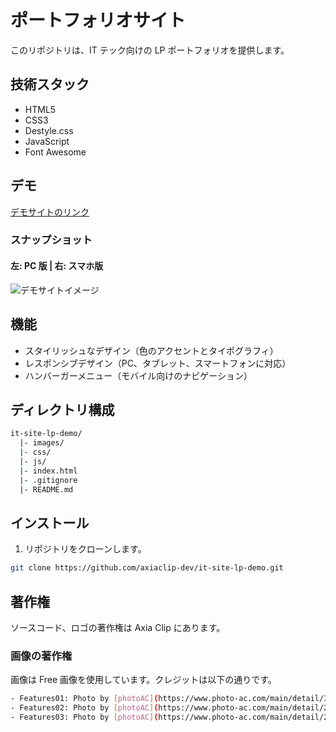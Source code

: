 # ポートフォリオサイト

このリポジトリは、IT テック向けの LP ポートフォリオを提供します。

## 技術スタック

- HTML5
- CSS3
- Destyle.css
- JavaScript
- Font Awesome

## デモ

[デモサイトのリンク](https://axiaclip-dev.github.io/it-site-lp-demo/)

### スナップショット

#### 左: PC 版 | 右: スマホ版

![デモサイトイメージ](./assets/demo/it-site-lp-demo.png)

## 機能

- スタイリッシュなデザイン（色のアクセントとタイポグラフィ）
- レスポンシブデザイン（PC、タブレット、スマートフォンに対応）
- ハンバーガーメニュー（モバイル向けのナビゲーション）

## ディレクトリ構成

```bash
it-site-lp-demo/
  |- images/
  |- css/
  |- js/
  |- index.html
  |- .gitignore
  |- README.md
```

## インストール

1. リポジトリをクローンします。

```bash
git clone https://github.com/axiaclip-dev/it-site-lp-demo.git
```

## 著作権

ソースコード、ロゴの著作権は Axia Clip にあります。

### 画像の著作権

画像は Free 画像を使用しています。クレジットは以下の通りです。

```bash
- Features01: Photo by [photoAC](https://www.photo-ac.com/main/detail/3735214&title=%E6%89%8B%E3%81%A8%E3%82%A2%E3%82%A4%E3%82%B3%E3%83%B3%E3%80%80%E3%83%86%E3%82%99%E3%82%B7%E3%82%99%E3%82%BF%E3%83%AB%E3%80%80%E3%83%92%E3%82%99%E3%82%B7%E3%82%99%E3%83%8D%E3%82%B9#goog_rewarded)
- Features02: Photo by [photoAC](https://www.photo-ac.com/main/detail/23303526&title=%E3%82%AA%E3%83%95%E3%82%A3%E3%82%B9%E3%81%A7%E5%83%8D%E3%81%8F%E3%83%93%E3%82%B8%E3%83%8D%E3%82%B9%E3%83%91%E3%83%BC%E3%82%BD%E3%83%B3#goog_rewarded)
- Features03: Photo by [photoAC](https://www.photo-ac.com/main/detail/22444392&title=Job+Information#goog_rewarded)
```
